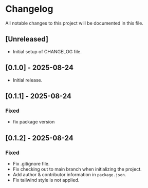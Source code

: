 # Changelog

All notable changes to this project will be documented in this file.

## [Unreleased]
- Initial setup of CHANGELOG file.

## [0.1.0] - 2025-08-24
- Initial release.

## [0.1.1] - 2025-08-24

### Fixed
- fix package version

## [0.1.2] - 2025-08-24

### Fixed
- Fix .gitignore file.
- Fix checking out to main branch when initializing the project.
- Add author & contributor information in `package.json`.
- Fix tailwind style is not applied.
